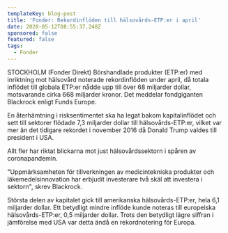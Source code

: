 ```yaml
---
templateKey: blog-post
title: 'Fonder: Rekordinflöden till hälsovårds-ETP:er i april'
date: 2020-05-12T08:55:37.248Z
sponsored: false
featured: false
tags:
  - Fonder
---
```

STOCKHOLM (Fonder Direkt) Börshandlade produkter (ETP:er) med inriktning mot hälsovård noterade rekordinflöden under april, då totala inflödet till globala ETP:er nådde upp till över 68 miljarder dollar, motsvarande cirka 668 miljarder kronor. Det meddelar fondgiganten Blackrock enligt Funds Europe.

En återhämtning i risksentimentet ska ha legat bakom kapitalinflödet och sett till sektorer flödade 7,3 miljarder dollar till hälsovårds-ETP:er, vilket var mer än det tidigare rekordet i november 2016 då Donald Trump valdes till president i USA.

Allt fler har riktat blickarna mot just hälsovårdssektorn i spåren av coronapandemin.

"Uppmärksamheten för tillverkningen av medicintekniska produkter och läkemedelsinnovation har erbjudit investerare två skäl att investera i sektorn", skrev Blackrock.

Största delen av kapitalet gick till amerikanska hälsovårds-ETP:er, hela 6,1 miljarder dollar. Ett betydligt mindre inflöde kunde noteras till europeiska hälsovårds-ETP:er, 0,5 miljarder dollar. Trots den betydligt lägre siffran i jämförelse med USA var detta ändå en rekordnotering för Europa.